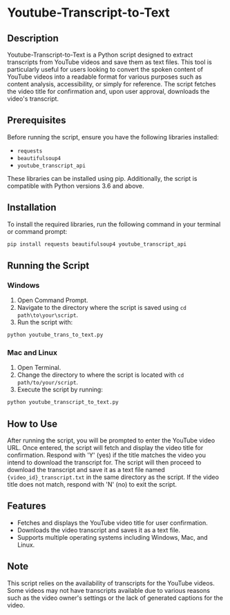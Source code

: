 # Youtube-Transcript-to-Text

## Description

<p>Youtube-Transcript-to-Text is a Python script designed to extract transcripts from YouTube videos and save them as text files. This tool is particularly useful for users looking to convert the spoken content of YouTube videos into a readable format for various purposes such as content analysis, accessibility, or simply for reference. The script fetches the video title for confirmation and, upon user approval, downloads the video's transcript.</p>

## Prerequisites

Before running the script, ensure you have the following libraries installed:

- `requests`
- `beautifulsoup4`
- `youtube_transcript_api`

These libraries can be installed using pip. Additionally, the script is compatible with Python versions 3.6 and above.

## Installation

To install the required libraries, run the following command in your terminal or command prompt:

```bash
pip install requests beautifulsoup4 youtube_transcript_api
```

## Running the Script

### Windows

1. Open Command Prompt.
2. Navigate to the directory where the script is saved using `cd path\to\your\script`.
3. Run the script with:

```bash
python youtube_trans_to_text.py
```

### Mac and Linux

1. Open Terminal.
2. Change the directory to where the script is located with `cd path/to/your/script`.
3. Execute the script by running:

```bash
python youtube_transcript_to_text.py
```

## How to Use

After running the script, you will be prompted to enter the YouTube video URL. Once entered, the script will fetch and display the video title for confirmation. Respond with 'Y' (yes) if the title matches the video you intend to download the transcript for. The script will then proceed to download the transcript and save it as a text file named `{video_id}_transcript.txt` in the same directory as the script. If the video title does not match, respond with 'N' (no) to exit the script.

## Features

- Fetches and displays the YouTube video title for user confirmation.
- Downloads the video transcript and saves it as a text file.
- Supports multiple operating systems including Windows, Mac, and Linux.

## Note

This script relies on the availability of transcripts for the YouTube videos. Some videos may not have transcripts available due to various reasons such as the video owner's settings or the lack of generated captions for the video.
